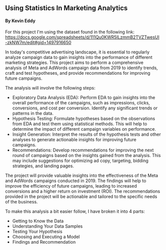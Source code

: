 ## Using Statistics In Marketing Analytics
#### By Kevin Eddy
For this project I'm using the dataset found in the following link: https://docs.google.com/spreadsheets/d/111Qu0KWR5ILzmmB2TVZTwesUI-zkNW7m/edit#gid=1497916650

In today's competitive advertising landscape, it is essential to regularly analyze campaign data to gain insights into the performance of different marketing strategies. This project aims to perform a comprehensive analysis of Meta and AdWords campaign data from 2019 to identify trends, craft and test hypotheses, and provide recommendations for improving future campaigns.

The analysis will involve the following steps:

 - Exploratory Data Analysis (EDA): Perform EDA to gain insights into the overall performance of the campaigns, such as impressions, clicks, conversions, and cost per conversion. Identify any significant trends or patterns in the data.
 - Hypothesis Testing: Formulate hypotheses based on the observations from EDA and test them using statistical methods. This will help to determine the impact of different campaign variables on performance.
 - Insight Generation: Interpret the results of the hypothesis tests and other analyses to generate actionable insights for improving future campaigns.
 - Recommendations: Develop recommendations for improving the next round of campaigns based on the insights gained from the analysis. This may include suggestions for optimizing ad copy, targeting, bidding strategies, and landing pages.
 
The project will provide valuable insights into the effectiveness of the Meta and AdWords campaigns conducted in 2019. The findings will help to improve the efficiency of future campaigns, leading to increased conversions and a higher return on investment (ROI). The recommendations provided in the project will be actionable and tailored to the specific needs of the business.

To make this analysis a bit easier follow, I have broken it into 4 parts:
 - Getting to Know the Data
 - Understanding Your Data Samples
 - Testing Your Hypothesis
 - Choosing and Executing a Model
 - Findings and Recommendation 
